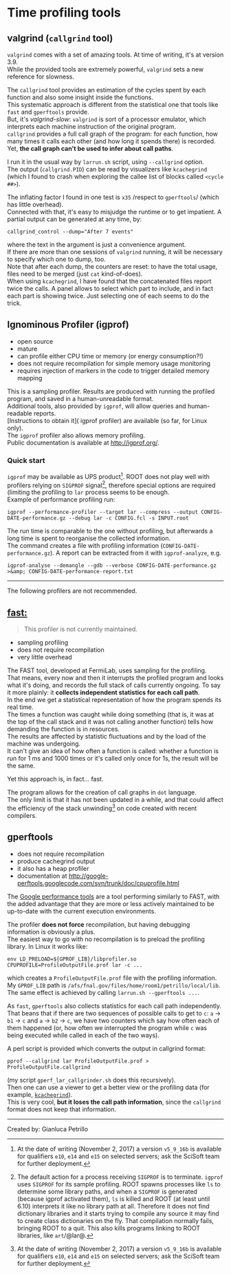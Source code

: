 # Time profiling tools



## valgrind (`callgrind` tool)

`valgrind` comes with a set of amazing tools. At time of writing, it's at version 3.9.  
While the provided tools are extremely powerful, `valgrind` sets a new reference for slowness.

The `callgrind` tool provides an estimation of the cycles spent by each function and also some insight inside the functions.  
This systematic approach is different from the statistical one that tools like `fast` and `gperftools` provide.  
But, it's *valgrind-slow*: `valgrind` is sort of a processor emulator, which interprets each machine instruction of the original program.  
`callgrind` provides a full call graph of the program: for each function, how many times it calls each other (and how long it spends there) is recorded. Yet, **the call graph can't be used to infer about call paths**.

I run it in the usual way by `larrun.sh` script, using `--callgrind` option.  
The output (`callgrind.PID`) can be read by visualizers like `kcachegrind` (which I found to crash when exploring the callee list of blocks called `<cycle ##>`).

The inflating factor I found in one test is `x35` /respect to `gperftools`/ (which has little overhead).  
Connected with that, it's easy to misjudge the runtime or to get impatient. A partial output can be generated at any time, by:

    callgrind_control --dump="After 7 events"

  
where the text in the argument is just a convenience argument.  
If there are more than one sessions of `valgrind` running, it will be necessary to specify which one to dump, too.  
Note that after each dump, the counters are reset: to have the total usage, files need to be merged (just `cat` kind-of-does).  
When using `kcachegrind`, I have found that the concatenated files report twice the calls. A panel allows to select which part to include, and in fact each part is showing twice. Just selecting one of each seems to do the trick.

## Ignominous Profiler (igprof)

-   open source
-   mature
-   can profile either CPU time or memory (or energy consumption?!)
-   does not require recompilation for simple memory usage monitoring
-   requires injection of markers in the code to trigger detailed memory mapping

This is a sampling profiler. Results are produced with running the profiled program, and saved in a human-unreadable format.  
Additional tools, also provided by `igprof`, will allow queries and human-readable reports.  
[Instructions to obtain it]( igprof profiler) are available (so far, for Linux only).  
The `igprof` profiler also allows memory profiling.  
Public documentation is available at http://igprof.org/.

### Quick start

`igprof` may be available as UPS product[^1]. ROOT does not play well with profilers relying on `SIGPROF` signal[^2], therefore special options are required (limiting the profiling to `lar` process seems to be enough.  
Example of performance profiling run:

    igprof --performance-profiler --target lar --compress --output CONFIG-DATE-performance.gz --debug lar -c CONFIG.fcl -s INPUT.root

  
The run time is comparable to the one without profiling, but afterwards a long time is spent to reorganise the collected information.  
The command creates a file with profiling information (`CONFIG-DATE-performance.gz`). A report can be extracted from it with `igprof-analyze`, e.g.

    igprof-analyse --demangle --gdb --verbose CONFIG-DATE-performance.gz >&amp; CONFIG-DATE-performance-report.txt

------------------------------------------------------------------------

The following profilers are not recommended.

## [fast:](https://cdcvs.fnal.gov/redmine/projects/fast/wiki/)

> This profiler is not currently maintained.

-   sampling profiling
-   does not require recompilation
-   very little overhead

The FAST tool, developed at FermiLab, uses sampling for the profiling.  
That means, every now and then it interrupts the profiled program and looks what it's doing, and records the full stack of calls currently ongoing. To say it more plainly: it **collects independent statistics for each call path**.  
In the end we get a statistical representation of how the program spends its real time.  
The times a function was caught while doing something (that is, it was at the top of the call stack and it was not calling another function) tells how demanding the function is in resources.  
The results are affected by statistic fluctuations and by the load of the machine was undergoing.  
It can't give an idea of how often a function is called: whether a function is run for 1 ms and 1000 times or it's called only once for 1s, the result will be the same.

Yet this approach is, in fact… fast.

The program allows for the creation of call graphs in `dot` language.  
The only limit is that it has not been updated in a while, and that could affect the efficiency of the stack unwinding[^3] on code created with recent compilers.

## gperftools

-   does not require recompilation
-   produce cachegrind output
-   it also has a heap profiler
-   documentation at http://google-perftools.googlecode.com/svn/trunk/doc/cpuprofile.html

The [Google performance tools](http://code.google.com/p/gperftools) are a tool performing similarly to FAST, with the added advantage that they are more or less actively maintained to be up-to-date with the current execution environments.

The profiler **does not force** recompilation, but having debugging information is obviously a plus.  
The easiest way to go with no recompilation is to preload the profiling library. In Linux it works like:

    env LD_PRELOAD=${GPROF_LIB}/libprofiler.so CPUPROFILE=ProfileOutputFile.prof lar -c ...

  
which creates a `ProfileOutputFile.prof` file with the profiling information.  
My `GPROF_LIB` path is `/afs/fnal.gov/files/home/room1/petrillo/local/lib`.  
The same effect is achieved by calling `larrun.sh --gperftools ...`.

As `fast`, `gperftools` also collects statistics for each call path independently.  
That beans that if there are two sequences of possible calls to get to `c`: `a` -\> `b1` -\> `c` and `a` -\> `b2` -\> `c`, we have two counters which say how often each of them happened (or, how often we interrupted the program while `c` was being executed while called in each of the two ways).

A perl script is provided which converts the output in callgrind format:

    pprof --callgrind lar ProfileOutputFile.prof > ProfileOutputFile.callgrind

  
(my script `gperf_lar_callgrinder.sh` does this recursively).  
Then one can use a viewer to get a better view or the profiling data (for example, [`kcachegrind`](http://kcachegrind.sourceforge.net)).  
This is very cool, **but it loses the call path information**, since the `callgrind` format does not keep that information.

------------------------------------------------------------------------

Created by: Gianluca Petrillo

[^1]: At the date of writing (November 2, 2017) a version `v5_9_16b` is available for qualifiers `e10`, `e14` and `e15` on selected servers; ask the SciSoft team for further deployment.

[^2]: The default action for a process receiving `SIGPROF` is to terminate. `igprof` uses `SIGPROF` for its sample profiling. ROOT spawns processes like `ls` to determine some library paths, and when a `SIGPROF` is generated (because igprof activated them), `ls` is killed and ROOT (at least until 6.10) interprets it like no library path at all. Therefore it does not find dictionary libraries and it starts trying to compile any source it may find to create class dictionaries on the fly. That compilation normally fails, bringing ROOT to a quit. This also kills programs linking to ROOT libraries, like `art`/@lar@.

[^3]: At the date of writing (November 2, 2017) a version `v5_9_16b` is available for qualifiers `e10`, `e14` and `e15` on selected servers; ask the SciSoft team for further deployment.
